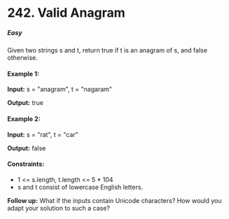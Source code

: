 # 242. Valid Anagram

##### Easy

Given two strings s and t, return true if t is an 
anagram of s, and false otherwise.

#### Example 1:

<b>Input:</b> s = "anagram", t = "nagaram"

<b>Output:</b> true

#### Example 2:

<b>Input:</b> s = "rat", t = "car"

<b>Output:</b> false

#### Constraints:

* 1 <= s.length, t.length <= 5 * 104
* s and t consist of lowercase English letters.
 

<b>Follow up:</b> What if the inputs contain Unicode characters? How would you adapt your solution to such a case?